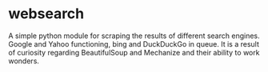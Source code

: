 websearch
=========

A simple python module for scraping the results of different search engines. Google and Yahoo functioning, bing and DuckDuckGo in queue. It is a result of curiosity regarding BeautifulSoup and Mechanize and their ability to work wonders.